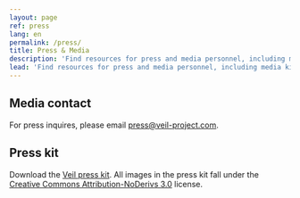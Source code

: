 ```yaml
---
layout: page
ref: press
lang: en
permalink: /press/
title: Press & Media
description: 'Find resources for press and media personnel, including media kit, press releases, and Veil’s press contact e-mail address.'
lead: 'Find resources for press and media personnel, including media kit, press releases, and Veil’s press contact e-mail address.'
---
```

## Media contact
For press inquires, please email [press@veil-project.com](mailto:press@veil-project.com).

## Press kit
Download the [Veil press kit](/uploads/veil_presskit.zip). All images in the press kit fall under the [Creative Commons Attribution-NoDerivs 3.0](https://creativecommons.org/licenses/by-nd/3.0/us/) license.

